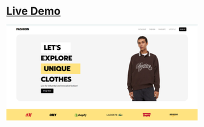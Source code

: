 <a href="https://ecommerce-fashion-demo.netlify.app/landing.html"><h1>Live Demo</h1></a>


![website preview](/assets/preview.png "Site Preview")
